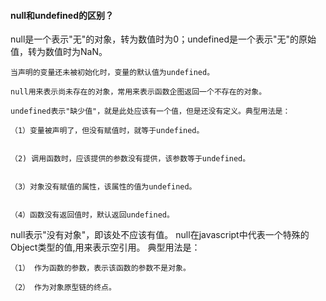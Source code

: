 #### null和undefined的区别？


null是一个表示"无"的对象，转为数值时为0；undefined是一个表示"无"的原始值，转为数值时为NaN。
```
当声明的变量还未被初始化时，变量的默认值为undefined。

null用来表示尚未存在的对象，常用来表示函数企图返回一个不存在的对象。

undefined表示"缺少值"，就是此处应该有一个值，但是还没有定义。典型用法是：

（1）变量被声明了，但没有赋值时，就等于undefined。


（2) 调用函数时，应该提供的参数没有提供，该参数等于undefined。


（3）对象没有赋值的属性，该属性的值为undefined。


（4）函数没有返回值时，默认返回undefined。
```

null表示"没有对象"，即该处不应该有值。
null在javascript中代表一个特殊的Object类型的值,用来表示空引用。
典型用法是：
```
（1） 作为函数的参数，表示该函数的参数不是对象。

（2） 作为对象原型链的终点。
```